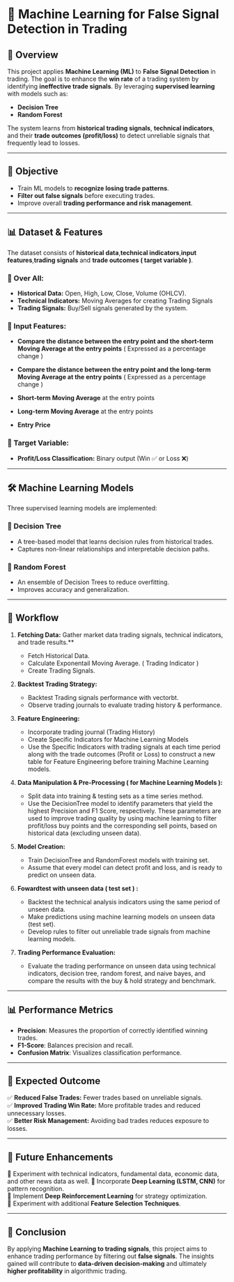 # 📌 Machine Learning for False Signal Detection in Trading

## 📖 Overview
This project applies **Machine Learning (ML)** to **False Signal Detection** in trading. The goal is to enhance the **win rate** of a trading system by identifying **ineffective trade signals**. By leveraging **supervised learning** with models such as:

- **Decision Tree**
- **Random Forest**

The system learns from **historical trading signals**, **technical indicators**, and their **trade outcomes (profit/loss)** to detect unreliable signals that frequently lead to losses.

---

## 🎯 Objective
- Train ML models to **recognize losing trade patterns**.
- **Filter out false signals** before executing trades.
- Improve overall **trading performance and risk management**.

---

## 📊 Dataset & Features
The dataset consists of **historical data**,**technical indicators**,**input features**,**trading signals** and **trade outcomes ( target variable )**.

### 🔹 Over All:

- **Historical Data:** Open, High, Low, Close, Volume (OHLCV).
- **Technical Indicators:** Moving Averages for creating  Trading Signals
- **Trading Signals:** Buy/Sell signals generated by the system.

### **🧩 Input Features:**

-  **Compare the distance between the entry point and the short-term Moving Average at the entry points** ( Expressed as a percentage change )  

-  **Compare the distance between the entry point and the long-term Moving Average at the entry points** ( Expressed as a percentage change )  

-  **Short-term Moving Average**  at the entry points

-  **Long-term Moving Average**  at the entry points

- **Entry Price**
     
### **🎯 Target Variable:**
- **Profit/Loss Classification:** Binary output (Win ✅ or Loss ❌)

---

## 🛠️ Machine Learning Models
Three supervised learning models are implemented:

### **🌳 Decision Tree**
- A tree-based model that learns decision rules from historical trades.
- Captures non-linear relationships and interpretable decision paths.

### **🌲 Random Forest**
- An ensemble of Decision Trees to reduce overfitting.
- Improves accuracy and generalization.

---

## 🔄 Workflow
1. **Fetching Data:** Gather market data trading signals, technical indicators, and trade results.**
   - Fetch Historical Data.
   - Calculate Exponentail Moving Average. ( Trading Indicator )
   - Create Trading Signals.
2. **Backtest Trading Strategy:**
   - Backtest Trading signals performance with vectorbt.
   - Observe trading journals to evaluate trading history & performance.
     
3. **Feature Engineering:**
   - Incorporate trading journal (Trading History)
   - Create Specific Indicators for Machine Learning Models
   - Use the Specific Indicators with trading signals at each time period along with the trade outcomes (Profit or Loss) to construct a new table for Feature Engineering before training Machine Learning models.

5. **Data Manipulation & Pre-Processing ( for Machine Learning Models ):**
   - Split data into training & testing sets as a time series method.
   - Use the DecisionTree model to identify parameters that yield the highest Precision and F1 Score, respectively. These parameters are used to improve trading quality by using machine learning to filter profit/loss buy points and the corresponding sell points, based on historical data (excluding unseen data).

6. **Model Creation:**
   - Train DecisionTree and RandomForest models with training set.
   - Assume that every model can detect profit and loss, and is ready to predict on unseen data.
     
7. **Fowardtest with unseen data ( test set ) :**
   - Backtest the technical analysis indicators using the same period of unseen data.
   - Make predictions using machine learning models on unseen data (test set).
   - Develop rules to filter out unreliable trade signals from machine learning models.
     
9. **Trading Performance Evaluation:**
   - Evaluate the trading performance on unseen data using technical indicators, decision tree, random forest, and naive bayes, and compare the results with the buy & hold strategy and benchmark.

---

## 📊 Performance Metrics
- **Precision**: Measures the proportion of correctly identified winning trades.
- **F1-Score**: Balances precision and recall.
- **Confusion Matrix**: Visualizes classification performance.

---

## 📌 Expected Outcome
✅ **Reduced False Trades:** Fewer trades based on unreliable signals.  
✅ **Improved Trading Win Rate:** More profitable trades and reduced unnecessary losses.  
✅ **Better Risk Management:** Avoiding bad trades reduces exposure to losses.  

---

## 🚀 Future Enhancements
🔹 Experiment with technical indicators, fundamental data, economic data, and other news data as well.
🔹 Incorporate **Deep Learning (LSTM, CNN)** for pattern recognition.  
🔹 Implement **Deep Reinforcement Learning** for strategy optimization.  
🔹 Experiment with additional **Feature Selection Techniques**.  

---

## 📜 Conclusion
By applying **Machine Learning to trading signals**, this project aims to enhance trading performance by filtering out **false signals**. The insights gained will contribute to **data-driven decision-making** and ultimately **higher profitability** in algorithmic trading.
